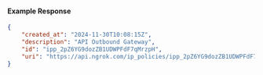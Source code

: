 <!-- Code generated for API Clients. DO NOT EDIT. -->

#### Example Response

```json
{
	"created_at": "2024-11-30T10:08:15Z",
	"description": "API Outbound Gateway",
	"id": "ipp_2pZ6YG9dozZB1UDWPFdF7qMrzpH",
	"uri": "https://api.ngrok.com/ip_policies/ipp_2pZ6YG9dozZB1UDWPFdF7qMrzpH"
}
```

